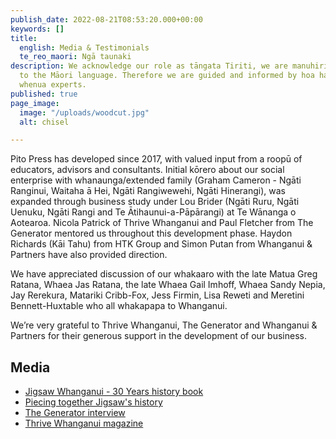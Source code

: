 ```yaml
---
publish_date: 2022-08-21T08:53:20.000+00:00
keywords: []
title:
  english: Media & Testimonials
  te_reo_maori: Ngā taunaki
description: We acknowledge our role as tāngata Tiriti, we are manuhiri with no birthright
  to the Māori language. Therefore we are guided and informed by hoa haere and tāngata
  whenua experts.
published: true
page_image:
  image: "/uploads/woodcut.jpg"
  alt: chisel

---
```

Pito Press has developed since 2017, with valued input from a roopū of educators, advisors and consultants. Initial kōrero about our social enterprise with whanaunga/extended family (Graham Cameron - Ngāti Ranginui, Waitaha ā Hei, Ngāti Rangiwewehi, Ngāti Hinerangi), was expanded through business study under Lou Brider (Ngāti Ruru, Ngāti Uenuku, Ngāti Rangi and Te Ātihaunui-a-Pāpārangi) at Te Wānanga o Aotearoa. Nicola Patrick of Thrive Whanganui and Paul Fletcher from The Generator mentored us throughout this development phase. Haydon Richards (Kāi Tahu) from HTK Group and Simon Putan from Whanganui & Partners have also provided direction.

We have appreciated discussion of our whakaaro with the late Matua Greg Ratana, Whaea Jas Ratana, the late Whaea Gail Imhoff, Whaea Sandy Nepia, Jay Rerekura, Matariki Cribb-Fox, Jess Firmin, Lisa Reweti and Meretini Bennett-Huxtable who all whakapapa to Whanganui.

We’re very grateful to Thrive Whanganui, The Generator and Whanganui & Partners for their generous support in the development of our business.

## Media

* [Jigsaw Whanganui - 30 Years history book](https://www.facebook.com/204023749636631/posts/kay-benseman-writing-history-of-jigsaw-for-their-30thjigsaw-whanganui-will-be-ce/2760475407324773/)
* [Piecing together Jigsaw's history](https://www.nzherald.co.nz/whanganui-chronicle/news/piecing-together-jigsaws-history/VJQWJROVMU2JNZZTMPBZ7X5I54/)
* [The Generator interview](https://www.youtube.com/watch?v=mfuZ2VVNLvo) 
* [Thrive Whanganui magazine](https://indd.adobe.com/view/941cc354-ffff-4e9f-bc7d-4b8cbca9b8ab)